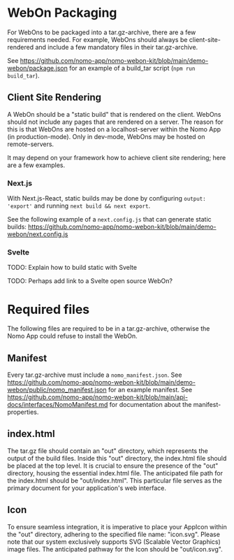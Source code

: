 # WebOn Packaging

For WebOns to be packaged into a tar.gz-archive, there are a few requirements needed.
For example, WebOns should always be client-site-rendered and include a few mandatory files in their tar.gz-archive.

See https://github.com/nomo-app/nomo-webon-kit/blob/main/demo-webon/package.json for an example of a build_tar script (`npm run build_tar`).

## Client Site Rendering

A WebOn should be a "static build" that is rendered on the client.
WebOns should not include any pages that are rendered on a server.
The reason for this is that WebOns are hosted on a localhost-server within the Nomo App (in production-mode).
Only in dev-mode, WebOns may be hosted on remote-servers.

It may depend on your framework how to achieve client site rendering; here are a few examples.

### Next.js

With Next.js-React, static builds may be done by configuring `output: 'export'` and running `next build && next export`.

See the following example of a `next.config.js` that can generate static builds: https://github.com/nomo-app/nomo-webon-kit/blob/main/demo-webon/next.config.js

### Svelte

TODO: Explain how to build static with Svelte

TODO: Perhaps add link to a Svelte open source WebOn?

# Required files

The following files are required to be in a tar.gz-archive, otherwise the Nomo App could refuse to install the WebOn.

## Manifest

Every tar.gz-archive must include a `nomo_manifest.json`.
See https://github.com/nomo-app/nomo-webon-kit/blob/main/demo-webon/public/nomo_manifest.json for an example manifest.
See https://github.com/nomo-app/nomo-webon-kit/blob/main/api-docs/interfaces/NomoManifest.md for documentation about the manifest-properties.

## index.html

The tar.gz file should contain an "out" directory, which represents the output of the build files. Inside this "out" directory, the index.html file should be placed at the top level. It is crucial to ensure the presence of the "out" directory, housing the essential index.html file. The anticipated file path for the index.html should be "out/index.html". This particular file serves as the primary document for your application's web interface.

## Icon

To ensure seamless integration, it is imperative to place your AppIcon within the "out" directory, adhering to the specified file name: "icon.svg". Please note that our system exclusively supports SVG (Scalable Vector Graphics) image files. The anticipated pathway for the Icon should be "out/icon.svg".

